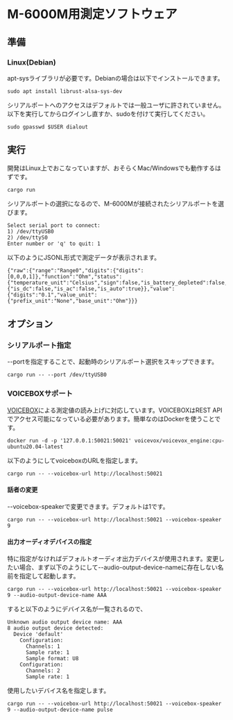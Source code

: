 # M-6000M用測定ソフトウェア

## 準備

### Linux(Debian)

apt-sysライブラリが必要です。Debianの場合は以下でインストールできます。

    sudo apt install librust-alsa-sys-dev

シリアルポートへのアクセスはデフォルトでは一般ユーザに許されていません。以下を実行してからログインし直すか、sudoを付けて実行してください。

    sudo gpasswd $USER dialout

## 実行

開発はLinux上でおこなっていますが、おそらくMac/Windowsでも動作するはずです。

    cargo run

シリアルポートの選択になるので、M-6000Mが接続されたシリアルポートを選びます。

    Select serial port to connect:
    1) /dev/ttyUSB0
    2) /dev/ttyS0
    Enter number or 'q' to quit: 1

以下のようにJSONL形式で測定データが表示されます。

    {"raw":{"range":"Range0","digits":{"digits":[0,0,0,1]},"function":"Ohm","status":{"temperature_unit":"Celsius","sign":false,"is_battery_depleted":false,"is_overflow":false},"option2":{"is_dc":false,"is_ac":false,"is_auto":true}},"value":{"digits":"0.1","value_unit":{"prefix_unit":"None","base_unit":"Ohm"}}} 

## オプション

### シリアルポート指定

--portを指定することで、起動時のシリアルポート選択をスキップできます。

    cargo run -- --port /dev/ttyUSB0

### VOICEBOXサポート

[VOICEBOX](https://github.com/VOICEVOX/voicevox_core)による測定値の読み上げに対応しています。VOICEBOXはREST APIでアクセス可能になっている必要があります。簡単なのはDockerを使うことです。

    docker run -d -p '127.0.0.1:50021:50021' voicevox/voicevox_engine:cpu-ubuntu20.04-latest

以下のようにしてvoiceboxのURLを指定します。

    cargo run -- --voicebox-url http://localhost:50021

#### 話者の変更

--voicebox-speakerで変更できます。デフォルトは1です。

    cargo run -- --voicebox-url http://localhost:50021 --voicebox-speaker 9

#### 出力オーディオデバイスの指定

特に指定がなければデフォルトオーディオ出力デバイスが使用されます。変更したい場合、まず以下のようにして--audio-output-device-nameに存在しない名前を指定して起動します。

    cargo run -- --voicebox-url http://localhost:50021 --voicebox-speaker 9 --audio-output-device-name AAA
    
すると以下のようにデバイス名が一覧されるので、

    Unknown audio output device name: AAA
    8 audio output device detected:
      Device 'default'
        Configuration:
          Channels: 1
          Sample rate: 1
          Sample format: U8
        Configuration:
          Channels: 2
          Sample rate: 1

使用したいデバイス名を指定します。

    cargo run -- --voicebox-url http://localhost:50021 --voicebox-speaker 9 --audio-output-device-name pulse

